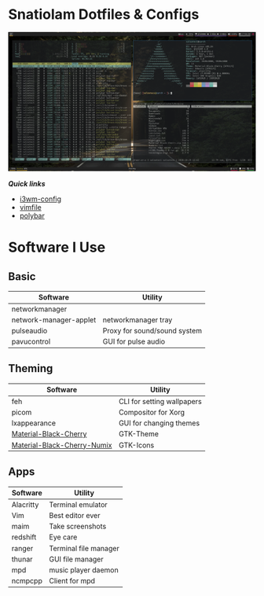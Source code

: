 # Snatiolam Dotfiles & Configs

![i3-preview](.screenshots/preview.png)

***Quick links***
- [i3wm-config](.config/i3/config)
- [vimfile](.vimrc)
- [polybar](.config/polybar/config)


# Software I Use

## Basic

| Software               | Utility                      |
| ---------------------- | ---------------------------- |
| networkmanager         |                              |
| network-manager-applet | networkmanager tray          |
| pulseaudio             | Proxy for sound/sound system |
| pavucontrol            | GUI for pulse audio          |
  
## Theming

| Software                                                        | Utility                        |
| --------------------------------------------------------------- | ------------------------------ |
| feh                                                             | CLI for setting wallpapers     |
| picom                                                           | Compositor for Xorg            |
| lxappearance                                                    | GUI for changing themes        |
| [Material-Black-Cherry](https://www.gnome-look.org/p/1316887/)  | GTK-Theme                      |
| [Material-Black-Cherry-Numix](https://www.pling.com/p/1333360/) | GTK-Icons                      |

## Apps

| Software  | Utility               |
| --------- | --------------------- |
| Alacritty | Terminal emulator     |
| Vim       | Best editor ever      |
| maim      | Take screenshots      |
| redshift  | Eye care              |
| ranger    | Terminal file manager |
| thunar    | GUI file manager      |
| mpd       | music player daemon   |
| ncmpcpp   | Client for mpd        |

